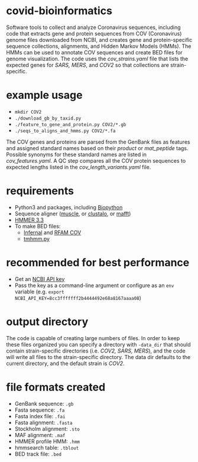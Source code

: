 # covid-bioinformatics
Software tools to collect and analyze Coronavirus sequences, including code that extracts gene and protein
sequences from COV (Coronavirus) genome files downloaded from NCBI, and creates gene and protein-specific 
sequence collections, alignments, and Hidden Markov Models (HMMs). The HMMs can be used to annotate COV
sequences and create BED files for genome visualization. The code uses the *cov_strains.yaml* file that lists 
the expected genes for *SARS, MERS*, and *COV2* so that collections are strain-specific.

# example usage
* `mkdir COV2`
* `./download_gb_by_taxid.py`
* `./feature_to_gene_and_protein.py COV2/*.gb`
* `./seqs_to_aligns_and_hmms.py COV2/*.fa`

The COV genes and proteins are parsed from the GenBank files as features and assigned standard names based on 
their *product* or *mat_peptide* tags. Possible synonyms for these standard names are listed in *cov_features.yaml*.
A QC step compares all the COV protein sequences to expected lengths listed in the *cov_length_variants.yaml* file.

# requirements
* Python3 and packages, including [Biopython](https://biopython.org/)
* Sequence aligner ([muscle](https://drive5.com/muscle/), or [clustalo](http://www.clustal.org/omega/), or [mafft](https://mafft.cbrc.jp/alignment/software/))
* [HMMER 3.3](http://hmmer.org)
* To make BED files:
    * [Infernal](http://eddylab.org/infernal/) and [RFAM COV](https://xfam.wordpress.com/2020/04/27/rfam-coronavirus-release/)
    * [tmhmm.py](https://github.com/dansondergaard/tmhmm.py)

# recommended for best performance
* Get an [NCBI API key](https://ncbiinsights.ncbi.nlm.nih.gov/2017/11/02/new-api-keys-for-the-e-utilities/)
* Pass the key as a command-line argument or configure as an `env` variable (e.g. `export NCBI_API_KEY=8cc3fffffff2b4444492e68a8167aaaa08`)

# output directory
The code is capable of creating large numbers of files. In order to keep these files organized you can specify 
a directory with `-data_dir` that should contain strain-specific directories (i.e. *COV2, SARS, MERS*), and the
code will write all files to the strain-specific directory. The data dir defaults to the current directory, and 
the default strain is *COV2*.

# file formats created
* GenBank sequence: `.gb`
* Fasta sequence: `.fa`
* Fasta index file: `.fai`
* Fasta alignment: `.fasta`
* Stockholm alignment: `.sto`
* MAF alignment: `.maf`
* HMMER profile HMM: `.hmm`
* hmmsearch table: `.tblout`
* BED track file: `.bed`
